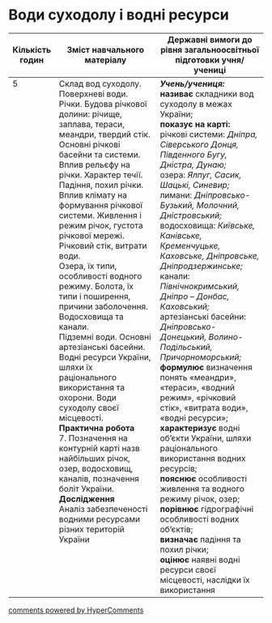 <div id="hypercomments_widget" class="js-hypercomments-widget invisible"></div>

# Води суходолу і водні ресурси

<table>
  <tr>
    <td width="10%" align="center"><b>Кількість годин</b></td>  
    <td width="45%" align="center"><b>Зміст навчального матеріалу</b></td>
    <td width="45%" align="center"><b>Державні вимоги до рівня загальноосвітньої підготовки учня/учениці</b></td>
  </tr>
<tbody>
  <tr>
<td width="10%" style="vertical-align:top !important;">5</td>
    <td width="45%" style="vertical-align:top !important;">
Склад вод суходолу. Поверхневі води. Річки. Будова річкової долини: річище, заплава, тераси, меандри, твердий стік. Основні річкові басейни та системи. Вплив рельєфу на річки. Характер течії. Падіння, похил річки. Вплив клімату на формування річкової системи. Живлення і режим річок, густота річкової мережі. Річковий стік, витрати води. <br>
Озера, їх типи, особливості водного режиму. Болота, їх типи і поширення, причини заболочення. Водосховища та канали.<br> 
Підземні води. Основні артезіанські басейни. Водні ресурси України, шляхи їх раціонального використання та охорони. Води суходолу своєї місцевості.  <br>
<b>Практична робота</b> <br>
7. Позначення на контурній карті назв найбільших річок,  озер, водосховищ, каналів, позначення боліт України.  <br>
<b>Дослідження</b> <br>
Аналіз забезпеченості водними ресурсами різних територій  України
</td>
    <td width="45%" style="vertical-align:top !important;">
<i><b>Учень/учениця:</b></i><br>
<b>називає</b> складники вод суходолу в межах України;<br>
<b>показує на карті:</b>   <br>
річкові системи: <i>Дніпра, Сіверського Донця, Південного Бугу, Дністра, Дунаю;</i> <br>
озера: <i>Ялпуг, Сасик, Шацькі, Синевир;</i> <br>
лимани: <i>Дніпровсько-Бузький, Молочний,  Дністровський;</i> <br>
водосховища: <i>Київське, Канівське, Кременчуцьке, Каховське, Дніпровське, Дніпродзержинське; </i><br>
канали: <i>Північнокримський, Дніпро – Донбас, Каховський;</i> <br>
артезіанські басейни: <i>Дніпровсько-Донецький, Волино-Подільський, Причорноморський; </i><br>
<b>формулює</b> визначення понять «меандри», «тераси», «водний режим», «річковий стік», «витрата води», «водні ресурси»;<br>
<b>характеризує</b> водні об’єкти України, шляхи раціонального використання водних ресурсів;<br>
<b>пояснює</b> особливості живлення та водного режиму річок, озер;<br>
<b>порівнює</b> гідрографічні особливості водних об’єктів;<br>
<b>визначає</b> падіння та похил річки;<br>
<b>оцінює</b> наявні водні ресурси своєї місцевості, наслідки їх використання</td>
  </tr>
</tbody>
</table>

<div class="js-hypercomments-container">
<a href="http://hypercomments.com" class="hc-link" title="comments widget">comments powered by HyperComments</a>
</div>